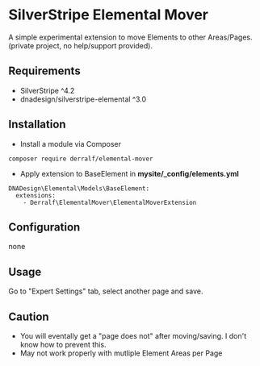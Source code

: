 # SilverStripe Elemental Mover

A simple experimental extension to move Elements to other Areas/Pages.  
(private project, no help/support provided).

## Requirements

* SilverStripe ^4.2
* dnadesign/silverstripe-elemental ^3.0


## Installation

- Install a module via Composer
  
```
composer require derralf/elemental-mover
```

- Apply extension to BaseElement in **mysite/\_config/elements.yml**

  
```
DNADesign\Elemental\Models\BaseElement:
  extensions:
    - Derralf\ElementalMover\ElementalMoverExtension

```


## Configuration

none

## Usage

Go to "Expert Settings" tab, select another page and save.

## Caution

- You will eventally get a "page does not" after moving/saving. I don't know how to prevent this.
- May not work properly with mutliple Element Areas per Page

